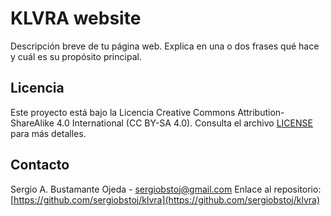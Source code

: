 # KLVRA website

Descripción breve de tu página web. Explica en una o dos frases qué hace y cuál es su propósito principal.

## Licencia

Este proyecto está bajo la Licencia Creative Commons Attribution-ShareAlike 4.0 International (CC BY-SA 4.0). Consulta el archivo [LICENSE](LICENSE) para más detalles.

## Contacto

Sergio A. Bustamante Ojeda - [sergiobstoj@gmail.com](mailto:sergiobstoj@gmail.com)
Enlace al repositorio: [https://github.com/sergiobstoj/klvra](https://github.com/sergiobstoj/klvra)

